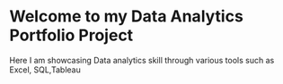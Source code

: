 # Welcome to my Data Analytics Portfolio Project 
Here I am showcasing Data analytics skill through various tools such as Excel, SQL,Tableau
